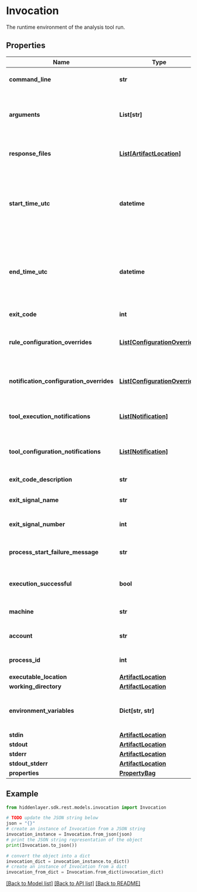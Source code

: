 # Invocation

The runtime environment of the analysis tool run.

## Properties

Name | Type | Description | Notes
------------ | ------------- | ------------- | -------------
**command_line** | **str** | The command line used to invoke the tool. | [optional] 
**arguments** | **List[str]** | An array of strings, containing in order the command line arguments passed to the tool from the operating system. | [optional] 
**response_files** | [**List[ArtifactLocation]**](ArtifactLocation.md) | The locations of any response files specified on the tool&#39;s command line. | [optional] 
**start_time_utc** | **datetime** | The Coordinated Universal Time (UTC) date and time at which the invocation started. See \&quot;Date/time properties\&quot; in the SARIF spec for the required format. | [optional] 
**end_time_utc** | **datetime** | The Coordinated Universal Time (UTC) date and time at which the invocation ended. See \&quot;Date/time properties\&quot; in the SARIF spec for the required format. | [optional] 
**exit_code** | **int** | The process exit code. | [optional] 
**rule_configuration_overrides** | [**List[ConfigurationOverride]**](ConfigurationOverride.md) | An array of configurationOverride objects that describe rules related runtime overrides. | [optional] [default to []]
**notification_configuration_overrides** | [**List[ConfigurationOverride]**](ConfigurationOverride.md) | An array of configurationOverride objects that describe notifications related runtime overrides. | [optional] [default to []]
**tool_execution_notifications** | [**List[Notification]**](Notification.md) | A list of runtime conditions detected by the tool during the analysis. | [optional] [default to []]
**tool_configuration_notifications** | [**List[Notification]**](Notification.md) | A list of conditions detected by the tool that are relevant to the tool&#39;s configuration. | [optional] [default to []]
**exit_code_description** | **str** | The reason for the process exit. | [optional] 
**exit_signal_name** | **str** | The name of the signal that caused the process to exit. | [optional] 
**exit_signal_number** | **int** | The numeric value of the signal that caused the process to exit. | [optional] 
**process_start_failure_message** | **str** | The reason given by the operating system that the process failed to start. | [optional] 
**execution_successful** | **bool** | Specifies whether the tool&#39;s execution completed successfully. | 
**machine** | **str** | The machine on which the invocation occurred. | [optional] 
**account** | **str** | The account under which the invocation occurred. | [optional] 
**process_id** | **int** | The id of the process in which the invocation occurred. | [optional] 
**executable_location** | [**ArtifactLocation**](ArtifactLocation.md) |  | [optional] 
**working_directory** | [**ArtifactLocation**](ArtifactLocation.md) |  | [optional] 
**environment_variables** | **Dict[str, str]** | The environment variables associated with the analysis tool process, expressed as key/value pairs. | [optional] 
**stdin** | [**ArtifactLocation**](ArtifactLocation.md) |  | [optional] 
**stdout** | [**ArtifactLocation**](ArtifactLocation.md) |  | [optional] 
**stderr** | [**ArtifactLocation**](ArtifactLocation.md) |  | [optional] 
**stdout_stderr** | [**ArtifactLocation**](ArtifactLocation.md) |  | [optional] 
**properties** | [**PropertyBag**](PropertyBag.md) |  | [optional] 

## Example

```python
from hiddenlayer.sdk.rest.models.invocation import Invocation

# TODO update the JSON string below
json = "{}"
# create an instance of Invocation from a JSON string
invocation_instance = Invocation.from_json(json)
# print the JSON string representation of the object
print(Invocation.to_json())

# convert the object into a dict
invocation_dict = invocation_instance.to_dict()
# create an instance of Invocation from a dict
invocation_from_dict = Invocation.from_dict(invocation_dict)
```
[[Back to Model list]](../README.md#documentation-for-models) [[Back to API list]](../README.md#documentation-for-api-endpoints) [[Back to README]](../README.md)


